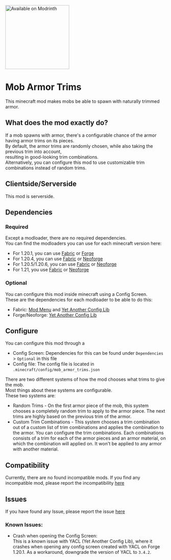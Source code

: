 [<img src="https://github.com/sn0wfrog/modding-badges/blob/main/Available%20on%20Modrinth.png" alt="Available on Modrinth" width="200"/>](https://modrinth.com/mod/mob-armor-trims)

# Mob Armor Trims

This minecraft mod makes mobs be able to spawn with naturally trimmed armor.

## What does the mod exactly do?

If a mob spawns with armor, there's a configurable chance of the armor having armor trims on its pieces.  
By default, the armor trims are randomly chosen, while also taking the previous trim into account,  
resulting in good-looking trim combinations.  
Alternatively, you can configure this mod to use customizable trim combinations instead of random trims.

## Clientside/Serverside

This mod is serverside.

## Dependencies

### Required

Except a modloader, there are no required dependencies.  
You can find the modloaders you can use for each minecraft version here:

- For 1.20.1, you can use [Fabric](https://fabricmc.net/)
  or [Forge](https://files.minecraftforge.net/net/minecraftforge/forge/)
- For 1.20.4, you can use [Fabric](https://fabricmc.net/) or [Neoforge](https://neoforged.net/)
- For 1.20.5/1.20.6, you can use [Fabric](https://fabricmc.net/) or [Neoforge](https://neoforged.net/)
- For 1.21, you use [Fabric](https://fabricmc.net/) or [Neoforge](https://neoforged.net/)

### Optional

You can configure this mod inside minecraft using a Config Screen.  
These are the dependencies for each modloader to be able to do this:

- Fabric: [Mod Menu](https://modrinth.com/mod/modmenu) and [Yet Another Config Lib](https://modrinth.com/mod/yacl)
- Forge/Neoforge: [Yet Another Config Lib](https://modrinth.com/mod/yacl)

## Configure

You can configure this mod through a

- Config Screen: Dependencies for this can be found under `Dependencies` > `Optional` in this file
- Config file: The config file is located in `.minecraft/config/mob_armor_trims.json`

There are two different systems of how the mod chooses what trims to give the mob.  
Most things about these systems are configurable.  
These two systems are:

- Random Trims - On the first armor piece of the mob, this system chooses a completely random trim to apply to the armor
  piece. The next trims are highly based on the previous trim of the armor.
- Custom Trim Combinations - This system chooses a trim combination out of a custom list of trim combinations and
  applies the combination to the armor. You can configure the trim combinations. Each combinations consists of a trim
  for each of the armor pieces and an armor material, on which the combination will applied on. It won't be applied to
  any armor with another material.

## Compatibility

Currently, there are no found incompatible mods.
If you find any incompatible mod, please report
the incompatibility [here](https://github.com/Imajo24I/Mob-Armor-Trims/issues/new?assignees=&labels=incompatibility&projects=&template=incompatibility.yml)

## Issues

If you have found any Issue, please report
the issue [here](https://github.com/Imajo24I/Mob-Armor-Trims/issues/new?assignees=&labels=bug&projects=&template=bug_report.yml)

### Known Issues:

- Crash when opening the Config Screen:  
  This is a known issue with YACL (Yet Another Config Lib), where it crashes when opening any config screen created with YACL on Forge 1.20.1. 
  As a workaround, downgrade the version of YACL to `3.4.2`.
